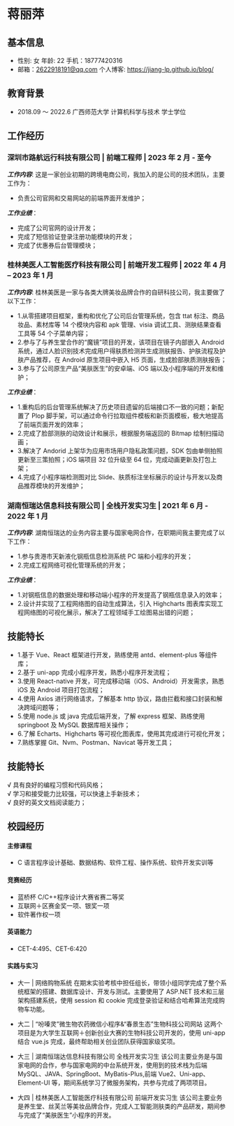 # 蒋丽萍

## 基本信息

- 性别: 女 年龄: 22 手机：18777420316
- 邮箱：2622918191@qq.com 个人博客: https://jiang-lp.github.io/blog/

## 教育背景

- 2018.09 ～ 2022.6 广西师范大学 计算机科学与技术 学士学位

## 工作经历

### 深圳市路航远行科技有限公司 | 前端工程师 | 2023 年 2 月 - 至今

**_工作内容_**: 这是一家创业初期的跨境电商公司，我加入的是公司的技术团队，主要工作为：

- 负责公司官网和交易网站的前端界面开发维护；

**_工作业绩_**：

- 完成了公司官网的设计开发；
- 完成了短信验证登录注册功能模块的开发；
- 完成了优惠券后台管理模块；

### 桂林美医人工智能医疗科技有限公司 | 前端开发工程师 | 2022 年 4 月 – 2023 年 1 月

**_工作内容_**: 桂林美医是一家与各类大牌美妆品牌合作的自研科技公司，我主要做了以下工作：

- 1.从零搭建项目框架，重构和优化了公司后台管理系统，包含 ttat 标注、商品妆品、素材库等 14 个模块内容和 apk 管理、visia 调试工具、测肤结果查看工具等 54 个子菜单内容；
- 2.参与了与养生堂合作的“魔镜”项目的开发，该项目在镜子内部嵌入 Android 系统，通过人脸识别技术完成用户得肤质检测并生成测肤报告、护肤流程及护肤产品推荐，在 Android 原生项目中嵌入 H5 页面，生成脸部肤质测肤报告；
- 3.参与了公司原生产品“美肤医生”的安卓端、iOS 端以及小程序端的开发和维护；

**_工作业绩_**：

- 1.重构后的后台管理系统解决了历史项目遗留的后端接口不一致的问题；新配置了 Plop 脚手架，可以通过命令行拉取组件模板和新页面模板，极大地提高了前端页面开发的效率；
- 2.完成了脸部测肤的动效设计和展示，根据服务端返回的 Bitmap 绘制扫描动画；
- 3.解决了 Andorid 上架华为应用市场用户隐私政策问题，SDK 包由单侧拍照更新至三策拍照；iOS 端项目 32 位升级至 64 位，完成动画更新及打包上架；
- 4.完成了小程序端检测图对比 Slide、肤质标注坐标展示的设计与开发以及商品推荐模块的开发维护；

### 湖南恒瑞达信息科技有限公司 | 全栈开发实习生 | 2021 年 6 月 - 2022 年 1 月

**_工作内容_**: 湖南恒瑞达的业务内容主要与国家电网合作，在职期间我主要完成了以下工作：

- 1.参与贵港市天新液化钢瓶信息检测系统 PC 端和小程序的开发；
- 2.完成工程网络可视化管理系统的开发；

**_工作业绩_**：

- 1.对钢瓶信息的数据处理和移动端小程序的开发提高了钢瓶信息录入的效率；
- 2.设计并实现了工程网络图的自动生成算法，引入 Highcharts 图表库实现工程网络图的可视化展示，解决了工程领域手工绘图易出错的问题；

## 技能特长

- 1.基于 Vue、React 框架进行开发，熟练使用 antd、element-plus 等组件库；
- 2.基于 uni-app 完成小程序开发，熟悉小程序开发流程；
- 3.使用 React-native 开发，可完成移动端（iOS、Android）开发需求，熟悉 iOS 及 Android 项目打包流程；
- 4.使用 Axios 进行网络请求，了解基本 http 协议，路由拦截和接口封装和解决跨域问题等；
- 5.使用 node.js 或 java 完成后端开发，了解 express 框架、熟练使用 springboot 及 MySQL 数据库相关操作；
- 6.了解 Echarts、Highcharts 等可视化图表库，使用其完成进行可视化开发；
- 7.熟练掌握 Git、Nvm、Postman、Navicat 等开发工具；

## 技能特长

√ 具有良好的编程习惯和代码风格；  
√ 学习和接受能力比较强，可以快速上手新技术；  
√ 良好的英文文档阅读能力；

## 校园经历

#### 主修课程

- C 语言程序设计基础、数据结构、软件工程、操作系统、软件开发实训等

#### 竞赛经历

- 蓝桥杯 C/C++程序设计大赛省赛二等奖
- 互联网＋区赛金奖一项、银奖一项
- 软件著作权一项

#### 英语能力

- CET-4:495、CET-6:420

#### 实践与实习

- 大一 | 网络购物系统 在期末实验考核中担任组长，带领小组同学完成了整个系统框架的搭建、数据库设计、开发与测试。主要使用了 ASP.NET 技术和三层架构搭建系统，使用 session 和 cookie 完成登录验证和结合哈希算法完成购物车功能。

- 大二 | “吩嗪灵”微生物农药微信小程序&“春景生态”生物科技公司网站 这两个项目是为大学生互联网＋创新创业大赛的生物科技公司开发的，使用 uni-app 结合 vue.js 完成，最终帮助相关创业团队获得国家级奖项。

- 大三 | 湖南恒瑞达信息科技有限公司 全栈开发实习生 该公司主要业务是与国家电网的合作，参与国家电网的中台系统开发，使用到的技术栈为后端 MySQL、JAVA、SpringBoot、MyBatis-Plus,前端 Vue2、Uni-app、Element-UI 等，期间系统学习了微服务架构，共参与完成了两项项目。

- 大四 | 桂林美医人工智能医疗科技有限公司 前端开发实习生 该公司主要业务是养生堂、丝芙兰等美妆品牌合作，完成人工智能测肤类的产品研发，期间参与完成了“美肤医生”小程序的开发。
